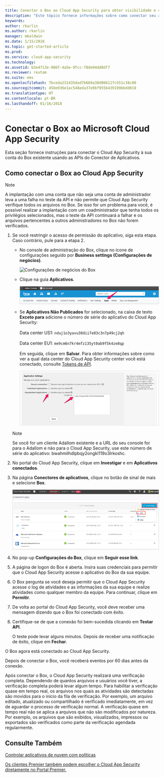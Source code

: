 ```yaml
---
title: Conectar o Box ao Cloud App Security para obter visibilidade e controle de uso | Microsoft Docs
description: "Este tópico fornece informações sobre como conectar seu aplicativo do Box ao Cloud App Security usando o conector de API."
keywords: 
author: rkarlin
ms.author: rkarlin
manager: mbaldwin
ms.date: 1/15/2018
ms.topic: get-started-article
ms.prod: 
ms.service: cloud-app-security
ms.technology: 
ms.assetid: b3e4713e-986f-4a5e-9fcc-f8de94dd0df7
ms.reviewer: reutam
ms.suite: ems
ms.openlocfilehash: 7bceda231435dad7b669a38d06611fc551c38c08
ms.sourcegitcommit: 458e936e1ac548eda37e9bf955b439199bbdd018
ms.translationtype: HT
ms.contentlocale: pt-BR
ms.lasthandoff: 01/16/2018
---
```

# <a name="connect-box-to-microsoft-cloud-app-security"></a>Conectar o Box ao Microsoft Cloud App Security
Esta seção fornece instruções para conectar o Cloud App Security à sua conta do Box existente usando as APIs do Conector de Aplicativos.  
  
## <a name="how-to-connect-box-to-cloud-app-security"></a>Como conectar o Box ao Cloud App Security  
  
> [!NOTE]  
>  A implantação com uma conta que não seja uma conta de administrador leva a uma falha no teste da API e não permite que Cloud App Security verifique todos os arquivos no Box. Se isso for um problema para você, é possível realizar a implantação com um coadministrador que tenha todos os privilégios selecionados, mas o teste da API continuará a falhar e os arquivos pertencentes a outros administradores no Box não forem verificados.  
  
1.  Se você restringir o acesso de permissão do aplicativo, siga esta etapa. Caso contrário, pule para a etapa 2.  
  
    -   No console de administração do Box, clique no ícone de configurações seguido por **Business settings (Configurações de negócios)**.  
  
         ![Configurações de negócios do Box](./media/box-business-settings.png "box business settings")  
  
    -   Clique na guia **Aplicativos**.  
  
         ![Aplicativos do Box](./media/box-apps.png "box apps")  
  
    -   Se **Aplicativos Não Publicados** for selecionado, na caixa de texto **Exceto para** adicione o número de série do aplicativo do Cloud App Security:<br></br>Data center US1: `nduj1o3yavu30dii7e03c3n7p49cj2qh` <br></br>Data center EU1: `me9cm6n7kr4mfz135yt0ab9f5k4ze8qp`<br></br>Em seguida, clique em **Salvar**. Para obter informações sobre como ver a qual data center do Cloud App Security center você está conectado, consulte [Tokens de API](api-tokens.md). 
  
         ![Configurações de exceção no Box](./media/box-settings-except-for.png "box settings except for")  
  
    > [!NOTE]  
    >  Se você for um cliente Adallom existente e a URL do seu console for para o Adallom e não para o Cloud App Security, use este número de série do aplicativo: bwahmilhdlpbqy2ongkl119o3lrkoshc.  
  
2.  No portal do Cloud App Security, clique em **Investigar** e em **Aplicativos conectados**.  
  
3.  Na página **Conectores de aplicativos**, clique no botão de sinal de mais e selecione **Box**.  
  
     ![Conectar ao Box](./media/connect-box.png "connect box")  
  
4.  No pop-up **Configurações do Box**, clique em **Seguir esse link**.  
  
5.  A página de logon do Box é aberta. Insira suas credenciais para permitir que o Cloud App Security acesse o aplicativo do Box da sua equipe.  
  
6.  O Box pergunta se você deseja permitir que o Cloud App Security acesse o log de atividades e as informações da sua equipe e realize atividades como qualquer membro da equipe. Para continuar, clique em **Permitir**.  
  
7.  De volta ao portal do Cloud App Security, você deve receber uma mensagem dizendo que o Box foi conectado com êxito.  
  
8.  Certifique-se de que a conexão foi bem-sucedida clicando em **Testar API**.  
  
     O teste pode levar alguns minutos. Depois de receber uma notificação de êxito, clique em **Fechar**.  
  
O Box agora está conectado ao Cloud App Security.  
 
Depois de conectar o Box, você receberá eventos por 60 dias antes da conexão.
  
Após conectar o Box, o Cloud App Security realizará uma verificação completa. Dependendo de quantos arquivos e usuários você tiver, a verificação completa poderá levar algum tempo. Para habilitar a verificação quase em tempo real, os arquivos nos quais as atividades são detectadas são movidos para o início da fila de verificação. Por exemplo, um arquivo editado, atualizado ou compartilhado é verificado imediatamente, em vez de aguardar o processo de verificação normal. A verificação quase em tempo real não se aplica a arquivos que não são modificados por natureza. Por exemplo, os arquivos que são exibidos, visualizados, impressos ou exportados são verificados como parte da verificação agendada regularmente.
  
## <a name="see-also"></a>Consulte Também  
[Controlar aplicativos de nuvem com políticas](control-cloud-apps-with-policies.md)   

[Os clientes Premier também podem escolher o Cloud App Security diretamente no Portal Premier.](https://premier.microsoft.com/)  
  
  